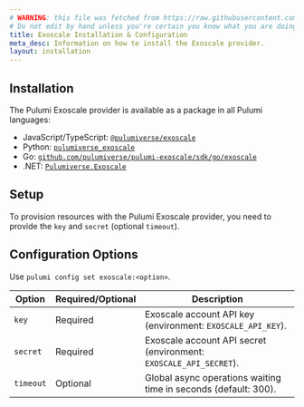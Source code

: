 ```yaml
---
# WARNING: this file was fetched from https://raw.githubusercontent.com/pulumiverse/pulumi-exoscale/v0.59.2/docs/installation-configuration.md
# Do not edit by hand unless you're certain you know what you are doing!
title: Exoscale Installation & Configuration
meta_desc: Information on how to install the Exoscale provider.
layout: installation
---
```


## Installation

The Pulumi Exoscale provider is available as a package in all Pulumi languages:

* JavaScript/TypeScript: [`@pulumiverse/exoscale`](https://www.npmjs.com/package/@pulumiverse/exoscale)
* Python: [`pulumiverse_exoscale`](https://pypi.org/project/pulumiverse-exoscale/)
* Go: [`github.com/pulumiverse/pulumi-exoscale/sdk/go/exoscale`](https://pkg.go.dev/github.com/pulumiverse/pulumi-exoscale/sdk)
* .NET: [`Pulumiverse.Exoscale`](https://www.nuget.org/packages/Pulumiverse.Exoscale)

## Setup

To provision resources with the Pulumi Exoscale provider, you need to provide the `key` and `secret` (optional `timeout`). 

## Configuration Options

Use `pulumi config set exoscale:<option>`.

| Option    | Required/Optional | Description                                                       |
|-----------|-------------------|-------------------------------------------------------------------|
| `key`     | Required          | Exoscale account API key (environment: `EXOSCALE_API_KEY`).       |
| `secret`  | Required          | Exoscale account API secret (environment: `EXOSCALE_API_SECRET`). |
| `timeout` | Optional          | Global async operations waiting time in seconds (default: 300).   |
